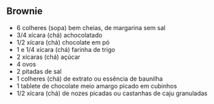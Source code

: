 ## Brownie

- 6 colheres (sopa) bem cheias, de margarina sem sal
- 3/4 xícara (chá) achocolatado
- 1/2 xícara (chá) chocolate em pó
- 1 e 1/4 xícara (chá) farinha de trigo
- 2 xícaras (chá) açúcar
- 4 ovos
- 2 pitadas de sal
- 1 colheres (chá) de extrato ou essência de baunilha
- 1 tablete de chocolate meio amargo picado em cubinhos
- 1/2 xícara (chá) de nozes picadas ou castanhas de caju granuladas